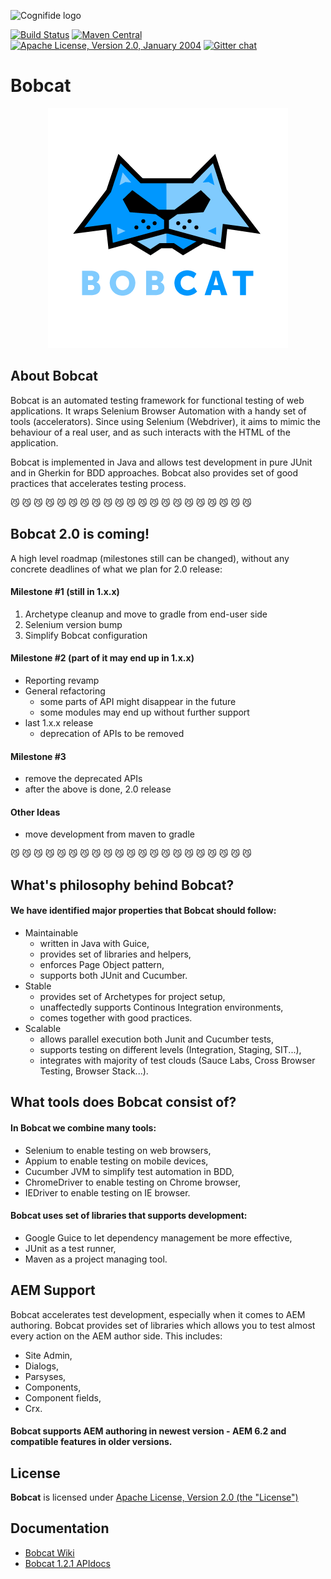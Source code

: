 ![Cognifide logo](http://cognifide.github.io/images/cognifide-logo.png)

[![Build Status](https://travis-ci.org/Cognifide/bobcat.svg?branch=master)](https://travis-ci.org/Cognifide/bobcat)
[![Maven Central](https://img.shields.io/maven-central/v/com.cognifide.qa.bb/bobcat.svg?label=Maven%20Central)](http://search.maven.org/#search%7Cga%7C1%7Cg%3A%22com.cognifide.qa.bb%22%20AND%20a%3A%22bobcat%22)
[![Apache License, Version 2.0, January 2004](https://img.shields.io/github/license/cognifide/bobcat.svg?label=License)](http://www.apache.org/licenses/)
[![Gitter chat](https://badges.gitter.im/bobcat-framework/Lobby.png)](https://gitter.im/bobcat-framework/Lobby)

# Bobcat

<p align="center">
  <img src="assets/bobcat-384-384.png" alt="Bobcat Logo"/>
</p>

## About Bobcat

Bobcat is an automated testing framework for functional testing of web applications. It wraps Selenium Browser Automation with a handy set of tools (accelerators). Since using Selenium (Webdriver), it aims to mimic the behaviour of a real user, and as such interacts with the HTML of the application. 

Bobcat is implemented in Java and allows test development in pure JUnit and in Gherkin for BDD approaches. Bobcat also provides set of good practices that accelerates testing process.

:smirk_cat: :smirk_cat: :smirk_cat: :smirk_cat: :smirk_cat: :smirk_cat: :smirk_cat: :smirk_cat: :smirk_cat: :smirk_cat: :smirk_cat: :smirk_cat: :smirk_cat: :smirk_cat: :smirk_cat: :smirk_cat: :smirk_cat: :smirk_cat: :smirk_cat: :smirk_cat: :smirk_cat:
## Bobcat 2.0 is coming!

A high level roadmap (milestones still can be changed), without any concrete deadlines of what we plan for 2.0 release:

#### Milestone #1 (still in 1.x.x)
1. Archetype cleanup and move to gradle from end-user side 
2. Selenium version bump
3. Simplify Bobcat configuration

#### Milestone #2 (part of it may end up in 1.x.x)
- Reporting revamp
- General refactoring
    - some parts of API might disappear in the future
    - some modules may end up without further support
- last 1.x.x release
    - deprecation of APIs to be removed

#### Milestone #3
- remove the deprecated APIs
- after the above is done, 2.0 release

#### Other Ideas 
- move development from maven to gradle

:smirk_cat: :smirk_cat: :smirk_cat: :smirk_cat: :smirk_cat: :smirk_cat: :smirk_cat: :smirk_cat: :smirk_cat: :smirk_cat: :smirk_cat: :smirk_cat: :smirk_cat: :smirk_cat: :smirk_cat: :smirk_cat: :smirk_cat: :smirk_cat: :smirk_cat: :smirk_cat: :smirk_cat:

## What's philosophy behind Bobcat?

#### We have identified major properties that Bobcat should follow:
  * Maintainable
    * written in Java with Guice,
    * provides set of libraries and helpers,
    * enforces Page Object pattern,
    * supports both JUnit and Cucumber.
  * Stable
    * provides set of Archetypes for project setup,
    * unaffectedly supports Continous Integration environments,
    * comes together with good practices.
  * Scalable
    * allows parallel execution both Junit and Cucumber tests,
    * supports testing on different levels (Integration, Staging, SIT...),
    * integrates with majority of test clouds (Sauce Labs, Cross Browser Testing, Browser Stack...).
    
## What tools does Bobcat consist of?

#### In Bobcat we combine many tools:
* Selenium to enable testing on web browsers,
* Appium to enable testing on mobile devices,
* Cucumber JVM to simplify test automation in BDD,
* ChromeDriver to enable testing on Chrome browser,
* IEDriver to enable testing on IE browser.

#### Bobcat uses set of libraries that supports development:
* Google Guice to let dependency management be more effective,
* JUnit as a test runner,
* Maven as a project managing tool.

## AEM Support

Bobcat accelerates test development, especially when it comes to AEM authoring. Bobcat provides set of libraries which allows you to test almost every action on the AEM author side. This includes:
- Site Admin,
- Dialogs,
- Parsyses,
- Components,
- Component fields,
- Crx.

#### Bobcat supports AEM authoring in newest version - AEM 6.2 and compatible features in older versions. 

## License

**Bobcat** is licensed under [Apache License, Version 2.0 (the "License")](https://www.apache.org/licenses/LICENSE-2.0.txt)

## Documentation
* [Bobcat Wiki](https://github.com/Cognifide/bobcat/wiki)
* [Bobcat 1.2.1 APIdocs](https://cognifide.github.io/bobcat/apidocs/1-2-1/)
 
